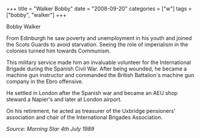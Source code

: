 +++
title = "Walker Bobby"
date = "2008-09-20"
categories = ["w"]
tags = ["bobby", "walker"]
+++

Bobby Walker

From Edinburgh he saw poverty and unemployment in his youth and joined the Scots Guards to avoid starvation. Seeing the role of imperialism in the colonies turned him towards Communism.

This military service made him an invaluable volunteer for the International Brigade during the Spanish Civil War. After being wounded, he became a machine gun instructor and commanded the British Battalion's machine gun company in the Ebro offensive.

He settled in London after the Spanish war and became an AEU shop steward a Napier's and later at London airport.

On his retirement, he acted as treasurer of the Uxbridge pensioners' association and chair of the International Brigades Association.

_Source: Morning Star 4th July 1989_
